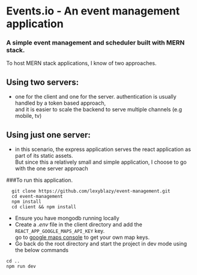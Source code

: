 # Events.io - An event management application

### A simple event management and scheduler built with MERN stack.

To host MERN stack applications, I know of two approaches.

## Using two servers:

- one for the client and one for the server.
  authentication is usually handled by a token based approach,<br> and it is easier to scale the backend
  to serve multiple channels (e.g mobile, tv)

## Using just one server:

- in this scenario, the express application serves the react application as part of its static assets.<br>
  But since this a relatively small and simple application, I choose to go with the one server approach<br>

###To run this application.

```
  git clone https://github.com/lexyblazy/event-management.git
  cd event-management
  npm install
  cd client && npm install
```

- Ensure you have mongodb running locally
- Create a _.env_ file in the client directory and add the `REACT_APP_GOOGLE_MAPS_API_KEY` key.<br>
  go to [google maps console](https://developers.google.com/maps/documentation/) to get your own map keys.
- Go back do the root directory and start the project in dev mode using the below commands

```
cd ..
npm run dev
```

